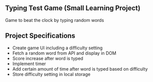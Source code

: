 ## Typing Test Game (Small Learning Project)

Game to beat the clock by typing random words

## Project Specifications

- Create game UI including a difficulty setting
- Fetch a random word from API and display in DOM
- Score increase after word is typed
- Implement timer
- Add certain amount of time after word is typed based on difficulty
- Store difficulty setting in local storage
